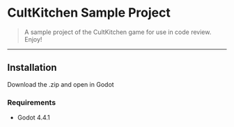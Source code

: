 # CultKitchen Sample Project

> A sample project of the CultKitchen game for use in code review.
> Enjoy!

---

## Installation

Download the .zip and open in Godot

### Requirements

- Godot 4.4.1
